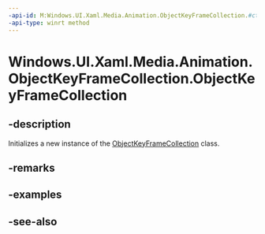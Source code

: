 ```yaml
---
-api-id: M:Windows.UI.Xaml.Media.Animation.ObjectKeyFrameCollection.#ctor
-api-type: winrt method
---
```


<!-- Method syntax
public ObjectKeyFrameCollection()
-->

# Windows.UI.Xaml.Media.Animation.ObjectKeyFrameCollection.ObjectKeyFrameCollection

## -description
Initializes a new instance of the [ObjectKeyFrameCollection](objectkeyframecollection.md) class.


## -remarks

## -examples

## -see-also
